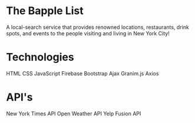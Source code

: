 # The Bapple List
A local-search service that provides renowned locations, restaurants, drink spots, and events to the people visiting and living in New York City!


# Technologies
HTML
CSS
JavaScript
Firebase
Bootstrap
Ajax
Granim.js
Axios

# API's
New York Times API
Open Weather API
Yelp Fusion API

